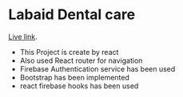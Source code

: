 # Labaid Dental care

 [Live link](https://dental-care-bb52c.web.app/).

- This Project is create by react
- Also used React router for navigation
- Firebase Authentication service has been used 
- Bootstrap has been implemented
- react firebase hooks has been used